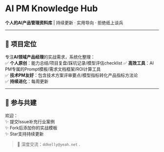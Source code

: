# AI PM Knowledge Hub  

**个人的AI产品管理资料库** | 持续更新 · 实用导向 · 拒绝纸上谈兵  

---

## 🚀 项目定位  
专注**AI领域产品经理**的实战需求，系统化整理：  
✅ **个人原创**：能力总结/项目复盘/踩坑记录/模型评估checklist 
✅ **高效工具**：AI PM专属的Prompt模板/需求文档框架/ROI计算工具  
✅ **技术PM友好**：包含技术方案评审要点/模型指标转化产品指标方法论  
✅ **持续进化**：每周更新

---

## 🤝 参与共建  
欢迎：  
✨ 提交Issue补充行业案例  
✨ Fork后添加你的实战模板  
✨ Star支持持续更新  

> 📮 深度交流：`ddkelly@yeah.net` .

